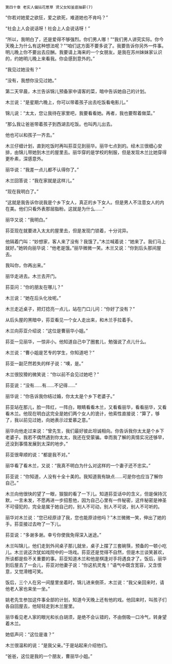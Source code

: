     第四十章 老实人偏拈花惹草 贤父女知釜底抽薪(7) 

   “你若对她爱之欲狂，爱之欲死，难道她也不肯吗？”

   “社会上人会说话呀！社会上人会说话呀！”

   “所以，我明白了，还是爱得不够强烈。你们男人哪！”“我们男人讲究实际。你今天晚上为什么有这种想法呢？”“咱们这方面不要多说了。我要告诉你另外一件事。明儿晚上你不要出去应酬。我要请上海来的一个女朋友。是我在苏州妹妹家认识的，约她明儿晚上来看我。你会感到意外的。”

   “我见过她没有？”

   “没有，我想你没见过她。”

   第二天早晨，木兰告诉锦儿预备家中请客的菜，暗中告诉她自己的计划。

   木兰说：“是星期六晚上，你可以带着孩子出去吃饭看电影儿。”

   锦儿说：“太太，您让我待在家里吧，我要看看她。再者，我也要帮着做菜。”

   “那么我让爸爸带着孩子到西湖去吃饭。也叫丙儿出去。

   他也可以和孩子一齐去。”

   木兰仔细计划，直到吃饭时再叫荪亚见到丽华。丽华七点到的。经木兰很细心安排，由锦儿带她到木兰的屋里去。丽华穿的是学校的制服，但是发现木兰比她穿得更朴素，深感意外。

   丽华说：“我差一点儿都不认得你了。”

   木兰回答说：“我在家就是这样儿。”

   “现在我明白了。”

   “这就是我告诉你说我是个乡下女人，真正的乡下女人。但是男人不注意女人的内在美。他们只看外表那层脂粉。这就是为什么……”

   丽华又说：“我明白。”

   荪亚现在就要进入太太的屋里去，但是发现门锁着，十分诧异。

   他隔着门叫：“妙想家，客人来了没有？我饿了。”木兰喊着说：“她来了。我们马上就好。”她转向丽华说：“他老是饿。”丽华微微一笑。木兰又说：“你到后头那间屋去。

   我叫你，你再出来。”

   丽华走进去。木兰去开门。

   荪亚问：“你的朋友在哪儿？”

   木兰说：“她在后头化妆呢。”

   木兰走近桌子，把灯捻亮一点儿，站在门口儿问：“你好了没有？”

   从后头屋的黑暗中，荪亚看见一个女人走出来，和木兰手拉着手。

   木兰向荪亚介绍说：“这位是曹丽华小姐。”

   荪亚一见丽华，一惊非小。他知道自己中了圈套儿，勉强说了点儿什么。

   木兰说：“曹小姐是艺专的学生，你知道吧？”

   荪亚一副茫然若失的样子说：“噢，是。”

   木兰很狡猾的微笑说：“你以前不会见过她吧？”

   荪亚说：“没有……有……不记得……”

   丽华说：“你告诉我你结过婚，你太太是个乡下老婆子。”

   荪亚站在那儿，脸一阵红，一阵白，眼睛看看木兰，又看看丽华，看看丽华，又看看木兰。他现在明白这完全是她们两个女人的诡计，他索性直接说：“算了，够了，我以前见过她，向她表示过爱慕之意。”

   丽华向他走过来说：“曾先生，我们最好彼此坦诚相向。你告诉我你太太是个乡下老婆子。我若不偶然遇到你太太，我还在受蒙骗。幸而我了解的真情实况还够早，还没到事情发展到太深的地步。”

   荪亚很卑顺的说：“都是我不对。”

   丽华看了看木兰，又说：“我真不明白为什么对这样的一个妻子还不忠实。”

   荪亚说：“你知道，人没有十全十美的。我知道我有缺点……可是你也应当了解你自己。”

   木兰向他很快的望了一眼，狠狠的看了一下儿。知道荪亚话中的含义，但是保持沉默，一言未发，不愿再进一步招惹他，因为自己心里有一件秘密，这件秘密是神圣不可侵犯的，完全是属于她自己的，别人不可动，别人不可说，别人不可听的。

   丽华对木兰说：“您已经原谅了我，您也能原谅他吗？”木兰微微一笑，伸出了她的手。荪亚接过去吻了一下儿。

   荪亚说：“多谢多谢。幸亏你使我免得深入迷途。”

   木兰叫锦儿，他们走到外间桌子那儿就坐，桌子上摆了三套碗筷，预备的一顿小吃儿。木兰说这次犹如戏院中的一场戏。荪亚还是觉得不自然，但是木兰谈笑甚欢，所谈都是些不关重要的事。荪亚知道木兰和他是棋逢对手将遇良才了。饭后，丽华到后屋去了一会儿，荪亚对他妻子说：“你这机灵鬼！”语气中既含宽容，又含恨意，又觉滑稽可笑。

   饭后，三个人在另一间屋里坐着时，锦儿进来倒茶，木兰说：“我父亲回来时，请他老人家也来坐一坐。”

   姚老先生参加这件事全部的计划，知道今天晚上还有他的戏。他回来时，叫孩子们各自回屋去，他轻轻走到木兰屋里。

   丽华看见老人家的眼光和长白胡须，是绝不会认错的，不由倒吸一口冷气，转身望着木兰。

   她低声问：“这位是谁？”

   木兰很温和的说：“是我父亲。”于是站起来介绍他们。

   “爸爸，这位是我的一个朋友，曹丽华小姐。”

